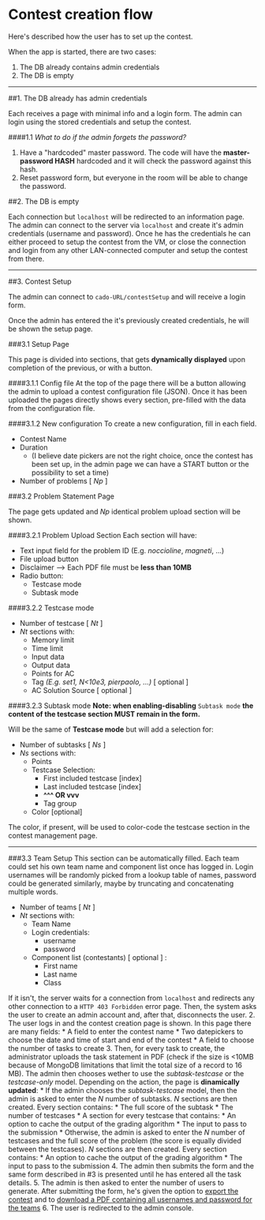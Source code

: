 # Contest creation flow

Here's described how the user has to set up the contest.



When the app is started, there are two cases:

1. The DB already contains admin credentials
2. The DB is empty

---

##1. The DB already has admin credentials

Each receives a page with minimal info and a login form. The admin can login using the stored credentials and setup the contest.


####1.1 _What to do if the admin forgets the password?_

1. Have a "hardcoded" master password. The code will have the **master-password HASH** hardcoded and it will check the password against this hash.
2. Reset password form, but everyone in the room will be able to change the password.

##2. The DB is empty

Each connection but `localhost` will be redirected to an information page.
The admin can connect to the server via `localhost` and create it's admin credentials (username and password).
Once he has the credentials he can either proceed to setup the contest from the VM, or close the connection and login from any other LAN-connected computer and setup the contest from there.

---

##3. Contest Setup

The admin can connect to `cado-URL/contestSetup` and will receive a login form.

Once the admin has entered the it's previously created credentials, he will be shown the setup page.

###3.1 Setup Page

This page is divided into sections, that gets **dynamically displayed** upon completion of the previous, or with a button.

####3.1.1 Config file
At the top of the page there will be a button allowing the admin to upload a contest configuration file (JSON). Once it has been uploaded the pages directly shows every section, pre-filled with the data from the configuration file.

####3.1.2 New configuration
To create a new configuration, fill in each field.

* Contest Name
* Duration
	* (I believe date pickers are not the right choice, once the contest has been set up, in the admin page we can have a START button or the possibility to set a time) 
* Number of problems [ _Np_ ]

###3.2 Problem Statement Page

The page gets updated and _Np_ identical problem upload section will be shown.

####3.2.1 Problem Upload Section
Each section will have:

* Text input field for the problem ID (E.g. _noccioline_, _magneti_, ...)
* File upload button
* Disclaimer --> Each PDF file must be **less than 10MB**
* Radio button:
	* Testcase mode
	* Subtask mode

####3.2.2 Testcase mode

* Number of testcase [ _Nt_ ]
* _Nt_ sections with:
	* Memory limit
	* Time limit
	* Input data
	* Output data
	* Points for AC
	* Tag _(E.g. set1, N<10e3, pierpaolo, ...)_ [ optional ]
	* AC Solution Source [ optional ]

####3.2.3 Subtask mode
**Note: when enabling-disabling** `Subtask mode` **the content of the testcase section MUST remain in the form.**

Will be the same of **Testcase mode** but will add a selection for:

* Number of subtasks [ _Ns_ ]
* _Ns_ sections with:
	* Points
	* Testcase Selection:
		* First included testcase [index]
		* Last included testcase [index]
		* **^^^ OR vvv**
		* Tag group
	* Color [optional]

The color, if present, will be used to color-code the testcase section in the contest management page.

---

###3.3 Team Setup
This section can be automatically filled. Each team could set his own team name and component list once has logged in. Login usernames will be randomly picked from a lookup table of names, password could be generated similarly, maybe by truncating and concatenating multiple words.

* Number of teams [ _Nt_ ]
* _Nt_ sections with:
	* Team Name
	* Login credentials:
		* username
		* password
	* Component list (contestants) [ optional ] :
		* First name
		* Last name
		* Class




If it isn't, the server waits for a connection from `localhost` and redirects any other connection to a `HTTP 403 Forbidden` error page. Then, the system asks the user to create an admin account and, after that, disconnects the user.
2. The user logs in and the contest creation page is shown. In this page there are many fields:
    * A field to enter the contest name
    * Two datepickers to choose the date and time of start and end of the contest
    * A field to choose the number of tasks to create
3. Then, for every task to create, the administrator uploads the task statement in PDF (check if the size is <10MB because of MongoDB limitations that limit the total size of a record to 16 MB). The admin then chooses wether to use the _subtask-testcase_ or the _testcase-only_ model. Depending on the action, the page is **dinamically updated**:
    * If the admin chooses the _subtask-testcase_ model, then the admin is asked to enter the _N_ number of subtasks. _N_ sections are then created. Every section contains:
        * The full score of the subtask
        * The number of testcases
        * A section for every testcase that contains:
            * An option to cache the output of the grading algorithm
            * The input to pass to the submission
    * Otherwise, the admin is asked to enter the _N_ number of testcases and the full score of the problem (the score is equally divided between the testcases). _N_ sections are then created. Every section contains:
        * An option to cache the output of the grading algorithm
        * The input to pass to the submission
4. The admin then submits the form and the same form described in #3 is presented until he has entered all the task details.
5. The admin is then asked to enter the number of users to generate. After submitting the form, he's given the option to [export the contest](https://github.com/eutampieri/CaDo/issues/13) and to [download a PDF containing all usernames and password for the teams](https://github.com/eutampieri/CaDo/issues/2)
6. The user is redirected to the admin console.
